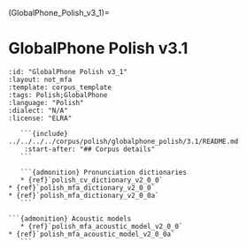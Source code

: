 
(GlobalPhone_Polish_v3_1)=
# GlobalPhone Polish v3.1

``````{corpus} GlobalPhone Polish v3.1
:id: "GlobalPhone Polish v3_1"
:layout: not_mfa
:template: corpus_template
:tags: Polish;GlobalPhone
:language: "Polish"
:dialect: "N/A"
:license: "ELRA"

   ```{include} ../../../../corpus/polish/globalphone_polish/3.1/README.md
    :start-after: "## Corpus details"
   ```

   ```{admonition} Pronunciation dictionaries
   * {ref}`polish_cv_dictionary_v2_0_0`
* {ref}`polish_mfa_dictionary_v2_0_0`
* {ref}`polish_mfa_dictionary_v2_0_0a`
   ```

```{admonition} Acoustic models
   * {ref}`polish_mfa_acoustic_model_v2_0_0`
* {ref}`polish_mfa_acoustic_model_v2_0_0a`
   ```
``````

